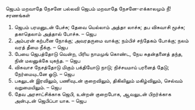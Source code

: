 
ஜெபம் மறவாதே நேசனே
பல்லவி
ஜெபம் மறவாதே நேசனே-எக்காலமும் நீ!
சரணங்கள்
1. ஜெபம் பரமனுடன் பேச்சு;
 தேவை யெல்லாம் அத்தா லாச்சு;
 தப விசுவாசி மூச்சு;
 தகாதெலாம் அத்தால் போச்சு. – ஜெப
2. அம்பரன் கற்பனை நோக்கு;
 அவரதருமை வாக்கு;
 நம்பிச் சந்தேகம் போக்கு;
 நலம் வரத் தீமை நீக்கு. – ஜெப
3. பேயை ஜெபத்தோடு வென்ற,
 பிரிய நாமமுங் கொண்ட,
 நேய சுதன்தனைத் தந்த,
 நின் மலனுக்கே யுகந்த. – ஜெப
4. விசுவாச நேசத்தோடு
 மிகும் பக்தியோடு நாடு;
 நிச்சயமாய் பரனைத் தேடு;
 நேர்மையுடனே ஓடு. – ஜெப
5. பகலுடன் இரவிலும்,
 பணிவுடன் குறைவிலும்,
 திகிலிலும் மகிழ்விலும்,
 செல்வம் வறுமையிலும். – ஜெப
6. தேவ அரசாட்சிக்காக
 ஜெபி, உன்றன் குறைபோக,
 ஆவலுடன் பிறர்க்காக
 அன்புடன் ஜெபிப்பா யாக. – ஜெப

